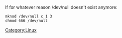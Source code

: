If for whatever reason /dev/null doesn't exist anymore:

`mknod /dev/null c 1 3`\
`chmod 666 /dev/null`

<Category:Linux>
